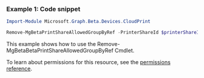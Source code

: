 ### Example 1: Code snippet

```powershellImport-Module Microsoft.Graph.Beta.Devices.CloudPrint

Remove-MgBetaPrintShareAllowedGroupByRef -PrinterShareId $printerShareId -GroupId $groupId
```
This example shows how to use the Remove-MgBetaBetaPrintShareAllowedGroupByRef Cmdlet.
To learn about permissions for this resource, see the [permissions reference](/graph/permissions-reference).

